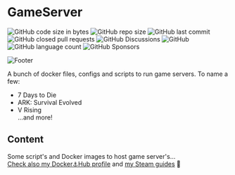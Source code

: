 # GameServer
![GitHub code size in bytes](https://img.shields.io/github/languages/code-size/dockrbyter/GameServer?logo=github)
![GitHub repo size](https://img.shields.io/github/repo-size/dockrbyter/gameserver?logo=github)
![GitHub last commit](https://img.shields.io/github/last-commit/dockrbyter/GameServer?logo=github)
![GitHub closed pull requests](https://img.shields.io/github/issues-pr-closed/dockrbyter/gameserver?logo=github)
![GitHub Discussions](https://img.shields.io/github/discussions/dockrbyter/gameserver?logo=github)
![GitHub](https://img.shields.io/github/license/dockrbyter/gameserver)
![GitHub language count](https://img.shields.io/github/languages/count/dockrbyter/gameserver)
![GitHub Sponsors](https://img.shields.io/github/sponsors/dockrbyter)

![Footer](https://github.com/dockrbyter/GameServer/blob/master/mediacontent/doky3.png?raw=true)

A bunch of docker files, configs and scripts to run game servers. To name a few:
 - 7 Days to Die
 - ARK: Survival Evolved
 - V Rising  
...and more! 

## Content
Some script's and Docker images to host game server's...  
[Check also my Docker⚓Hub profile](https://hub.docker.com/u/dockrbyter) and [my Steam guides](https://steamcommunity.com/profiles/76561198120366828/myworkshopfiles/?section=guides) 👋
